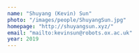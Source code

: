 ```yaml
---
name: "Shuyang (Kevin) Sun"
photo: "/images/people/ShuyangSun.jpg"
homepage: "http://shuyangsun.xyz/"
email: "mailto:kevinsun@robots.ox.ac.uk"
year: 2019
---
```

